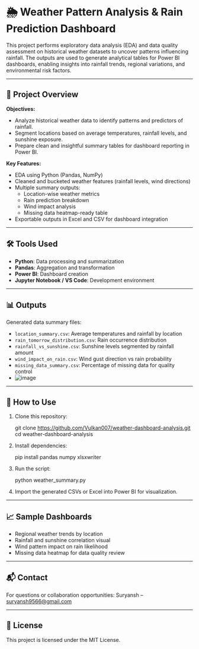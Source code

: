 
# 🌦️ Weather Pattern Analysis & Rain Prediction Dashboard

This project performs exploratory data analysis (EDA) and data quality assessment on historical weather datasets to uncover patterns influencing rainfall. The outputs are used to generate analytical tables for Power BI dashboards, enabling insights into rainfall trends, regional variations, and environmental risk factors.

---

## 📁 Project Overview

**Objectives:**
- Analyze historical weather data to identify patterns and predictors of rainfall.
- Segment locations based on average temperatures, rainfall levels, and sunshine exposure.
- Prepare clean and insightful summary tables for dashboard reporting in Power BI.

**Key Features:**
- EDA using Python (Pandas, NumPy)
- Cleaned and bucketed weather features (rainfall levels, wind directions)
- Multiple summary outputs:
  - Location-wise weather metrics
  - Rain prediction breakdown
  - Wind impact analysis
  - Missing data heatmap-ready table
- Exportable outputs in Excel and CSV for dashboard integration

---

## 🛠️ Tools Used

- **Python**: Data processing and summarization
- **Pandas**: Aggregation and transformation
- **Power BI**: Dashboard creation
- **Jupyter Notebook / VS Code**: Development environment

---

## 📊 Outputs

Generated data summary files:
- `location_summary.csv`: Average temperatures and rainfall by location
- `rain_tomorrow_distribution.csv`: Rain occurrence distribution
- `rainfall_vs_sunshine.csv`: Sunshine levels segmented by rainfall amount
- `wind_impact_on_rain.csv`: Wind gust direction vs rain probability
- `missing_data_summary.csv`: Percentage of missing data for quality control
- ![image](https://github.com/user-attachments/assets/b4a03480-ab3a-4cfb-9df2-a24f2681778a)


---

## 🚀 How to Use

1. Clone this repository:
   
   git clone https://github.com/Vulkan007/weather-dashboard-analysis.git
   cd weather-dashboard-analysis


2. Install dependencies:

   
   pip install pandas numpy xlsxwriter


3. Run the script:


   python weather_summary.py
 

4. Import the generated CSVs or Excel into Power BI for visualization.

---

## 📈 Sample Dashboards

* Regional weather trends by location
* Rainfall and sunshine correlation visual
* Wind pattern impact on rain likelihood
* Missing data heatmap for data quality review

---

## 📬 Contact

For questions or collaboration opportunities:
Suryansh – suryansh9566@gmail.com


---

## 📄 License

This project is licensed under the MIT License.
